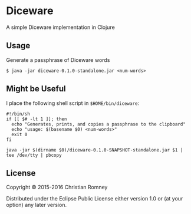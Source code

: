 # Diceware

A simple Diceware implementation in Clojure

## Usage

Generate a passphrase of <n> Diceware words

    $ java -jar diceware-0.1.0-standalone.jar <num-words>

## Might be Useful

I place the following shell script in `$HOME/bin/diceware`:

    #!/bin/sh
    if [[ $# -lt 1 ]]; then
      echo "Generates, prints, and copies a passphrase to the clipboard"
      echo "usage: $(basename $0) <num-words>"
      exit 0
    fi
    
    java -jar $(dirname $0)/diceware-0.1.0-SNAPSHOT-standalone.jar $1 | tee /dev/tty | pbcopy


## License

Copyright © 2015-2016 Christian Romney

Distributed under the Eclipse Public License either version 1.0 or (at
your option) any later version.
